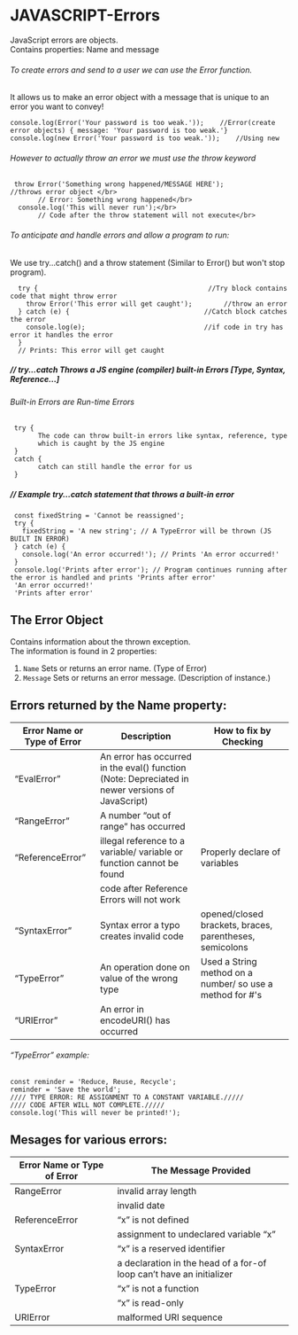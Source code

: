 # JAVASCRIPT-Errors
JavaScript errors are objects. </br>
  Contains properties: Name and message </br>

###### To create errors and send to a user we can use the Error function. <br> 
   It allows us to make an error object with a message that is unique to an error you want to convey! </br>
   
    console.log(Error('Your password is too weak.'));    //Error(create error objects) { message: 'Your password is too weak.'}
    console.log(new Error('Your password is too weak.'));    //Using new  

###### However to actually throw an error we must use the throw keyword</br>

     throw Error('Something wrong happened/MESSAGE HERE');              //throws error object </br>
           // Error: Something wrong happened</br>
      console.log('This will never run');</br>
           // Code after the throw statement will not execute</br>

###### To anticipate and handle errors and allow a program to run:</br>
We use try...catch() and a throw statement (Similar to Error() but won't stop program). </br>

      try {                                           //Try block contains code that might throw error
        throw Error('This error will get caught');        //throw an error 
      } catch (e) {                                  //Catch block catches the error
        console.log(e);                              //if code in try has error it handles the error
      }
      // Prints: This error will get caught
      
##### // try...catch Throws a JS engine (compiler) built-in Errors [Type, Syntax, Reference...]
###### Built-in Errors are Run-time Errors

     try {
           The code can throw built-in errors like syntax, reference, type
           which is caught by the JS engine
     }
     catch {
           catch can still handle the error for us
     }
##### // Example try...catch statement that throws a built-in error     
     
     const fixedString = 'Cannot be reassigned';
     try {
       fixedString = 'A new string'; // A TypeError will be thrown (JS BUILT IN ERROR)
     } catch (e) {
       console.log('An error occurred!'); // Prints 'An error occurred!'
     }
     console.log('Prints after error'); // Program continues running after the error is handled and prints 'Prints after error'
     'An error occurred!'
     'Prints after error'
     
## The Error Object
Contains information about the thrown exception. </br>
The information is found in 2 properties:  </br>

1. `Name` Sets or returns an error name. (Type of Error)  </br>
2. `Message` Sets or returns an error message. (Description of instance.)  </br>

## Errors returned by the Name property:

|Error Name or Type of Error| Description | How to fix by Checking | 
|-------|-------|------|
| “EvalError” | An error has occurred in the eval() function (Note: Depreciated in newer versions of JavaScript) |
| “RangeError” | A number “out of range” has occurred | |
|“ReferenceError” | illegal reference to a variable/ variable or function cannot be found | Properly declare of variables |
|| code after Reference Errors will not work|
| “SyntaxError” | Syntax error a typo creates invalid code| opened/closed brackets, braces, parentheses, semicolons |
| “TypeError” | An operation done on value of the wrong type | Used a String method on a number/ so use a method for #'s |
| “URIError” | An error in encodeURI() has occurred | |

###### “TypeError” example: 

    const reminder = 'Reduce, Reuse, Recycle';
    reminder = 'Save the world';
    //// TYPE ERROR: RE ASSIGNMENT TO A CONSTANT VARIABLE./////
    //// CODE AFTER WILL NOT COMPLETE./////
    console.log('This will never be printed!');
 
## Mesages for various errors:
|Error Name or Type of Error| The Message Provided |
|-------|-------|
| RangeError|  invalid array length |
| |  invalid date|
| ReferenceError |  “x” is not defined |
|| assignment to undeclared variable “x” |
| SyntaxError | “x” is a reserved identifier |
||  a declaration in the head of a for-of loop can’t have an initializer |
| TypeError |  “x” is not a function |
||  “x” is read-only |
| URIError| malformed URI sequence |


  



  
